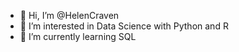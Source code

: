 - 👋 Hi, I’m @HelenCraven
- 👀 I’m interested in Data Science with Python and R
- 🌱 I’m currently learning SQL 


<!---
HelenCraven/HelenCraven is a ✨ special ✨ repository because its `README.md` (this file) appears on your GitHub profile.
You can click the Preview link to take a look at your changes.
--->
